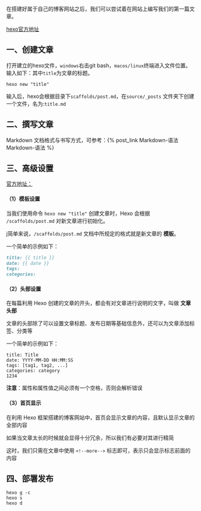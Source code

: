 在搭建好属于自己的博客网站之后，我们可以尝试着在网站上编写我们的第一篇文章。

[hexo官方地址](https://hexo.io/zh-cn/docs/writing)

## 一、创建文章

打开建立的hexo文件，`windows`右击git bash，`macos/linux`终端进入文件位置。输入如下：其中`title`为文章的标题。

~~~shell
hexo new "title"
~~~

输入后，hexo会根据目录下`scaffolds/post.md`，在`source/_posts` 文件夹下创建一个文件，名为:`title.md`

## 二、撰写文章

Markdown 文档格式与书写方式，可参考：{% post_link Markdown-语法 Markdown-语法 %}

## 三、高级设置

[官方地址：](https://hexo.io/zh-cn/docs/front-matter)

#### （1）模板设置

当我们使用命令 `hexo new "title"` 创建文章时，Hexo 会根据 `/scaffolds/post.md` 对新文章进行初始化。

j简单来说，`/scaffolds/post.md` 文档中所规定的格式就是新文章的 **模板**。

一个简单的示例如下：

```markdown
title: {{ title }}
date: {{ date }}
tags: 
categories: 
```

#### （2）头部设置

在每篇利用 Hexo 创建的文章的开头，都会有对文章进行说明的文字，叫做 **文章头部**

文章的头部除了可以设置文章标题、发布日期等基础信息外，还可以为文章添加标签、分类等

一个简单的示例如下：

```
title: Title
date: YYYY-MM-DD HH:MM:SS
tags: [tag1, tag2, ...]
categories: category
1234
```

**注意**：属性和属性值之间必须有一个空格，否则会解析错误

#### （3）首页显示

在利用 Hexo 框架搭建的博客网站中，首页会显示文章的内容，且默认显示文章的全部内容

如果当文章太长的时候就会显得十分冗余，所以我们有必要对其进行精简

这时，我们只需在文章中使用 `<!--more-->` 标志即可，表示只会显示标志前面的内容

## 四、部署发布

~~~shell
hexo g -c
hexo s
hexo d
~~~
